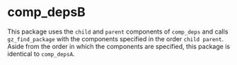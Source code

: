 # comp\_depsB

This package uses the `child` and `parent` components of `comp_deps`
and calls `gz_find_package` with the components specified
in the order `child parent`.
Aside from the order in which the components are specified,
this package is identical to `comp_depsA`.
